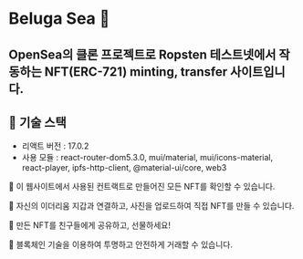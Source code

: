 # Beluga Sea 🐬

## OpenSea의 클론 프로젝트로 Ropsten 테스트넷에서 작동하는 NFT(ERC-721) minting, transfer 사이트입니다.

## 🐋 기술 스택
* 리액트 버전 : 17.0.2
* 사용 모듈 : react-router-dom5.3.0, mui/material, mui/icons-material, react-player, ipfs-http-client, @material-ui/core, web3

🐳 이 웹사이트에서 사용된 컨트랙트로 만들어진 모든 NFT를 확인할 수 있습니다.

🦭 자신의 이더리움 지갑과 연결하고, 사진을 업로드하여 직접 NFT를 만들 수 있습니다.

🦈 만든 NFT를 친구들에게 공유하고, 선물하세요!

🐙 블록체인 기술을 이용하여 투명하고 안전하게 거래할 수 있습니다.


